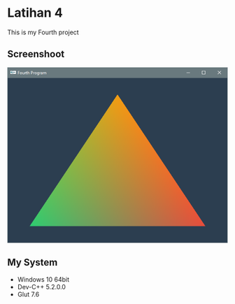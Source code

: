 # Latihan 4

This is my Fourth project

## Screenshoot

![SS](https://raw.githubusercontent.com/fadil05me/College/master/Semester%206/Grafika%20Komputer/Latihan%204/Project4.png)


## My System

* Windows 10 64bit
* Dev-C++ 5.2.0.0
* Glut 7.6

